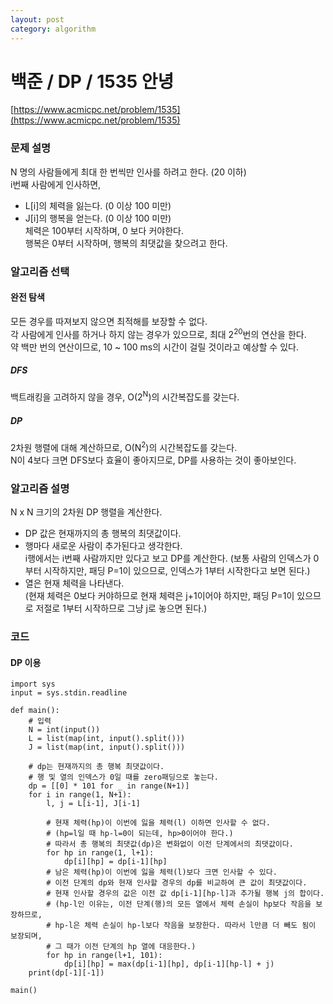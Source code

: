 ```yaml
---
layout: post
category: algorithm
---
```


# 백준 / DP / 1535 안녕
[https://www.acmicpc.net/problem/1535](https://www.acmicpc.net/problem/1535)   

### 문제 설명
N 명의 사람들에게 최대 한 번씩만 인사를 하려고 한다. (20 이하)  
i번째 사람에게 인사하면,
- L[i]의 체력을 잃는다. (0 이상 100 미만)  
- J[i]의 행복을 얻는다. (0 이상 100 미만)  
체력은 100부터 시작하며, 0 보다 커야한다.  
행복은 0부터 시작하며, 행복의 최댓값을 찾으려고 한다.  

### 알고리즘 선택
#### 완전 탐색
모든 경우를 따져보지 않으면 최적해를 보장할 수 없다.  
각 사람에게 인사를 하거나 하지 않는 경우가 있으므로, 최대 2<sup>20</sup>번의 연산을 한다.  
약 백만 번의 연산이므로, 10 ~ 100 ms의 시간이 걸릴 것이라고 예상할 수 있다.  

##### DFS
백트래킹을 고려하지 않을 경우, O(2<sup>N</sup>)의 시간복잡도를 갖는다.

##### DP
2차원 행렬에 대해 계산하므로, O(N<sup>2</sup>)의 시간복잡도를 갖는다.  
N이 4보다 크면 DFS보다 효율이 좋아지므로, DP를 사용하는 것이 좋아보인다.  

### 알고리즘 설명
N x N 크기의 2차원 DP 행렬을 계산한다.
- DP 값은 현재까지의 총 행복의 최댓값이다.  
- 행마다 새로운 사람이 추가된다고 생각한다.  
  i행에서는 i번째 사람까지만 있다고 보고 DP를 계산한다.
  (보통 사람의 인덱스가 0부터 시작하지만,
  패딩 P=1이 있으므로, 인덱스가 1부터 시작한다고 보면 된다.)
- 열은 현재 체력을 나타낸다.  
  (현재 체력은 0보다 커야하므로 현재 체력은 j+1이어야 하지만,
  패딩 P=1이 있으므로 저절로 1부터 시작하므로 그냥 j로 놓으면 된다.)

### 코드
#### DP 이용
```{.python}
import sys
input = sys.stdin.readline

def main():
    # 입력
    N = int(input())
    L = list(map(int, input().split()))
    J = list(map(int, input().split()))
    
    # dp는 현재까지의 총 행복 최댓값이다.
    # 행 및 열의 인덱스가 0일 때를 zero패딩으로 놓는다.
    dp = [[0] * 101 for _ in range(N+1)]
    for i in range(1, N+1):
        l, j = L[i-1], J[i-1]
        
        # 현재 체력(hp)이 이번에 잃을 체력(l) 이하면 인사할 수 없다.
        # (hp=l일 때 hp-l=0이 되는데, hp>0이어야 한다.)
        # 따라서 총 행복의 최댓값(dp)은 변화없이 이전 단계에서의 최댓값이다.
        for hp in range(1, l+1):
            dp[i][hp] = dp[i-1][hp]
        # 남은 체력(hp)이 이번에 잃을 체력(l)보다 크면 인사할 수 있다.
        # 이전 단계의 dp와 현재 인사할 경우의 dp를 비교하여 큰 값이 최댓값이다.
        # 현재 인사할 경우의 값은 이전 값 dp[i-1][hp-l]과 추가될 행복 j의 합이다.
        # (hp-l인 이유는, 이전 단계(행)의 모든 열에서 체력 손실이 hp보다 작음을 보장하므로,
        # hp-l은 체력 손실이 hp-l보다 작음을 보장한다. 따라서 l만큼 더 빼도 됨이 보장되며,
        # 그 때가 이전 단계의 hp 열에 대응한다.)
        for hp in range(l+1, 101):
            dp[i][hp] = max(dp[i-1][hp], dp[i-1][hp-l] + j)
    print(dp[-1][-1])
    
main()
```
